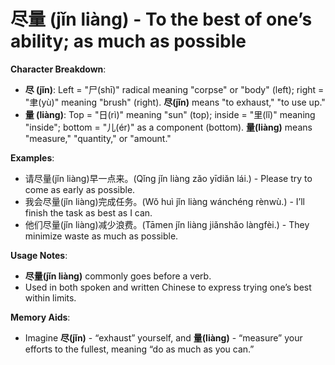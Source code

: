 # **尽量 (jǐn liàng) - To the best of one’s ability; as much as possible**

**Character Breakdown**:  
- **尽 (jǐn)**: Left = "尸(shī)" radical meaning "corpse" or "body" (left); right = "聿(yù)" meaning "brush" (right). **尽(jǐn)** means "to exhaust," "to use up."  
- **量 (liàng)**: Top = "日(rì)" meaning "sun" (top); inside = "里(lǐ)" meaning "inside"; bottom = "儿(ér)" as a component (bottom). **量(liàng)** means "measure," "quantity," or "amount."

**Examples**:  
- 请尽量(jǐn liàng)早一点来。(Qǐng jǐn liàng zǎo yīdiǎn lái.) - Please try to come as early as possible.  
- 我会尽量(jǐn liàng)完成任务。(Wǒ huì jǐn liàng wánchéng rènwù.) - I’ll finish the task as best as I can.  
- 他们尽量(jǐn liàng)减少浪费。(Tāmen jǐn liàng jiǎnshǎo làngfèi.) - They minimize waste as much as possible.

**Usage Notes**:  
- **尽量(jǐn liàng)** commonly goes before a verb.  
- Used in both spoken and written Chinese to express trying one’s best within limits.

**Memory Aids**:  
- Imagine **尽(jǐn)** - “exhaust” yourself, and **量(liàng)** - “measure” your efforts to the fullest, meaning “do as much as you can.”